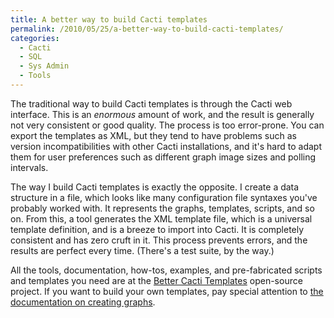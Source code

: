 ```yaml
---
title: A better way to build Cacti templates
permalink: /2010/05/25/a-better-way-to-build-cacti-templates/
categories:
  - Cacti
  - SQL
  - Sys Admin
  - Tools
---
```

The traditional way to build Cacti templates is through the Cacti web interface. This is an *enormous* amount of work, and the result is generally not very consistent or good quality. The process is too error-prone. You can export the templates as XML, but they tend to have problems such as version incompatibilities with other Cacti installations, and it's hard to adapt them for user preferences such as different graph image sizes and polling intervals.

The way I build Cacti templates is exactly the opposite. I create a data structure in a file, which looks like many configuration file syntaxes you've probably worked with. It represents the graphs, templates, scripts, and so on. From this, a tool generates the XML template file, which is a universal template definition, and is a breeze to import into Cacti. It is completely consistent and has zero cruft in it. This process prevents errors, and the results are perfect every time. (There's a test suite, by the way.)

All the tools, documentation, how-tos, examples, and pre-fabricated scripts and templates you need are at the [Better Cacti Templates][1] open-source project. If you want to build your own templates, pay special attention to [the documentation on creating graphs][2].

 [1]: http://code.google.com/p/mysql-cacti-templates/
 [2]: http://code.google.com/p/mysql-cacti-templates/wiki/CreatingGraphs
